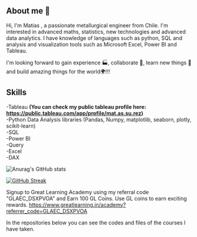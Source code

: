 ## About me 👋

Hi, I'm Matías , a passionate metallurgical engineer from Chile. I'm interested in advanced maths, statistics, new technologies and advanced data analytics. I have knowledge of languages such as python, SQL and analysis and visualization tools such as Microsoft Excel, Power BI and Tableau.

I'm looking forward to gain experience 🏭, collaborate 🤝, learn new things 🧠 and build amazing things for the world🌍!!!


## **Skills**

-Tableau **(You can check my public tableau profile here: https://public.tableau.com/app/profile/mat.as.su.rez)** <br />
-Python Data Analysis libraries (Pandas, Numpy, matplotlib, seaborn, plotly, scikit-learn) <br />
-SQL <br />
-Power BI <br />
-Query <br />
-Excel <br />
-DAX <br />


![Anurag's GitHub stats](https://github-readme-stats.vercel.app/api?username=msuarezgalvez&show_icons=true)

[![GitHub Streak](https://github-readme-streak-stats.herokuapp.com/?user=msuarezgalvez&theme=default)](https://github.com/msuarezgalvez/github-readme-streak-stats)

Signup to Great Learning Academy using my referral code "GLAEC_DSXPVOA" and Earn 100 GL Coins. Use GL coins to earn exciting rewards. https://www.greatlearning.in/academy?referrer_code=GLAEC_DSXPVOA


In the repositories below you can see the codes and files of the courses I have taken.

